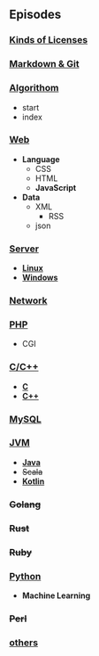 ## Episodes

### [Kinds of Licenses](https://github.com/IQAndreas/markdown-licenses)

### [Markdown & Git](NOTE/Git+Markdown)

### [Algorithom](NOTE/algorithom)
* start
* index

### [Web](NOTE/web)
* **Language**
    * CSS
    * HTML
    * **JavaScript**
* **Data**
    * XML
        * RSS
    * json

### [Server](NOTE/server)
* [**Linux**](NOTE/server/linux)
* [**Windows**](NOTE/server/windows)

### [Network](NOTE/network)

### [PHP](NOTE/php)
* CGI

### [C/C++](NOTE/c)
* [**C**](NOTE/c/c)
* [**C++**](NOTE/c/cpp)

### [MySQL](NOTE/mysql)

### [JVM](NOTE/JVM)
* [**Java**](NOTE/JVM/java)
* ~~Scala~~
* [**Kotlin**](NOTE/JVM/kotlin)

### ~~Golang~~

### ~~Rust~~

### ~~Ruby~~

### [Python](NOTE/python)
* **Machine Learning**

### ~~Perl~~

### [others](https://github.com/MuZhou233/gugu-tutorial)